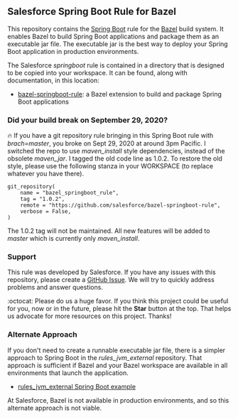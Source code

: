 ## Salesforce Spring Boot Rule for Bazel

This repository contains the [Spring Boot](https://spring.io/guides/gs/spring-boot/) rule for the [Bazel](https://bazel.build/) build system.
It enables Bazel to build Spring Boot applications and package them as an executable jar file.
The executable jar is the best way to deploy your Spring Boot application in production environments. 

The Salesforce *springboot* rule is contained in a directory that is designed to be copied into your workspace.
It can be found, along with documentation, in this location:
- [bazel-springboot-rule](tools/springboot): a Bazel extension to build and package Spring Boot applications

### Did your build break on September 29, 2020?

:fire: If you have a git repository rule bringing in this Spring Boot rule with *brach=master*, you broke on Sept 29, 2020 at around 3pm Pacific.
I switched the repo to use *maven_install* style dependencies, instead of the obsolete *maven_jar*.
I tagged the old code line as 1.0.2.
To restore the old style, please use the following stanza in your WORKSPACE (to replace whatever you have there).

```
git_repository(
    name = "bazel_springboot_rule",
    tag = "1.0.2",
    remote = "https://github.com/salesforce/bazel-springboot-rule",
    verbose = False,
)
```

The 1.0.2 tag will not be maintained. 
All new features will be added to *master* which is currently only *maven_install*.

### Support

This rule was developed by Salesforce.
If you have any issues with this repository, please create a [GitHub Issue](https://github.com/salesforce/bazel-springboot-rule/issues).
We will try to quickly address problems and answer questions.

:octocat: Please do us a huge favor. If you think this project could be useful for you, now or in the future, please hit the **Star** button at the top. That helps us advocate for more resources on this project. Thanks!

### Alternate Approach

If you don't need to create a runnable executable jar file, there is a simpler approach to Spring Boot in the *rules_jvm_external* repository.
That approach is sufficient if Bazel and your Bazel workspace are available in all environments that launch the application.
- [rules_jvm_external Spring Boot example](https://github.com/plaird/rules_jvm_external/tree/master/examples/spring_boot)

At Salesforce, Bazel is not available in production environments, and so this alternate approach is not viable.
